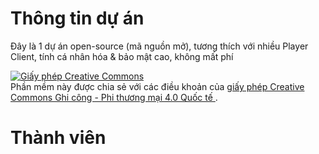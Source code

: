 # Thông tin dự án
Đây là 1 dự án open-source (mã nguồn mở), tương thích với nhiều Player Client, tính cá nhân hóa & bảo mật cao, không mất phí

<a rel="license" href="http://creativecommons.org/licenses/by-nc/4.0/"><img alt="Giấy phép Creative Commons " style="border-width:0" src="https://i.creativecommons.org/l/by-nc/4.0/88x31.png" /></a><br />Phần mềm này được chia sẻ với các điều khoản của <a rel="license" href="http://creativecommons.org/licenses/by-nc/4.0/">giấy phép Creative Commons Ghi công - Phi thương mại 4.0 Quốc tế </a>.
# Thành viên


